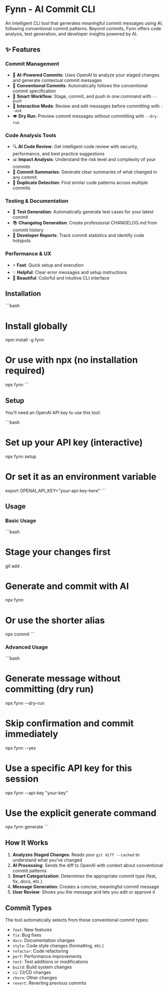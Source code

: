 # Fynn - AI Commit CLI

An intelligent CLI tool that generates meaningful commit messages using AI, following conventional commit patterns. Beyond commits, Fynn offers code analysis, test generation, and developer insights powered by AI.

## ✨ Features

### Commit Management
- 🤖 **AI-Powered Commits**: Uses OpenAI to analyze your staged changes and generate contextual commit messages
- 📝 **Conventional Commits**: Automatically follows the conventional commit specification
- 🎯 **Smart Workflow**: Stage, commit, and push in one command with `--push`
- 🔧 **Interactive Mode**: Review and edit messages before committing with `--ask`
- 👁️ **Dry Run**: Preview commit messages without committing with `--dry-run`

### Code Analysis Tools
- 🔍 **AI Code Review**: Get intelligent code review with security, performance, and best practice suggestions
- 📊 **Impact Analysis**: Understand the risk level and complexity of your commits
- 📝 **Commit Summaries**: Generate clear summaries of what changed in any commit
- 🔎 **Duplicate Detection**: Find similar code patterns across multiple commits

### Testing & Documentation
- 🧪 **Test Generation**: Automatically generate test cases for your latest commit
- 📚 **Changelog Generation**: Create professional CHANGELOG.md from commit history
- 👥 **Developer Reports**: Track commit statistics and identify code hotspots

### Performance & UX
- ⚡ **Fast**: Quick setup and execution
- 💡 **Helpful**: Clear error messages and setup instructions
- 🎨 **Beautiful**: Colorful and intuitive CLI interface

## Installation

\`\`\`bash

# Install globally

npm install -g fynn

# Or use with npx (no installation required)

npx fynn
\`\`\`

## Setup

You'll need an OpenAI API key to use this tool:

\`\`\`bash

# Set up your API key (interactive)

npx fynn setup

# Or set it as an environment variable

export OPENAI_API_KEY="your-api-key-here"
\`\`\`

## Usage

### Basic Usage

\`\`\`bash

# Stage your changes first

git add .

# Generate and commit with AI

npx fynn

# Or use the shorter alias

npx commit
\`\`\`

### Advanced Usage

\`\`\`bash

# Generate message without committing (dry run)

npx fynn --dry-run

# Skip confirmation and commit immediately

npx fynn --yes

# Use a specific API key for this session

npx fynn --api-key "your-key"

# Use the explicit generate command

npx fynn generate
\`\`\`

## How It Works

1. **Analyzes Staged Changes**: Reads your `git diff --cached` to understand what you've changed
2. **AI Processing**: Sends the diff to OpenAI with context about conventional commit patterns
3. **Smart Categorization**: Determines the appropriate commit type (feat, fix, docs, etc.)
4. **Message Generation**: Creates a concise, meaningful commit message
5. **User Review**: Shows you the message and lets you edit or approve it

## Commit Types

The tool automatically selects from these conventional commit types:

- `feat`: New features
- `fix`: Bug fixes
- `docs`: Documentation changes
- `style`: Code style changes (formatting, etc.)
- `refactor`: Code refactoring
- `perf`: Performance improvements
- `test`: Test additions or modifications
- `build`: Build system changes
- `ci`: CI/CD changes
- `chore`: Other changes
- `revert`: Reverting previous commits
